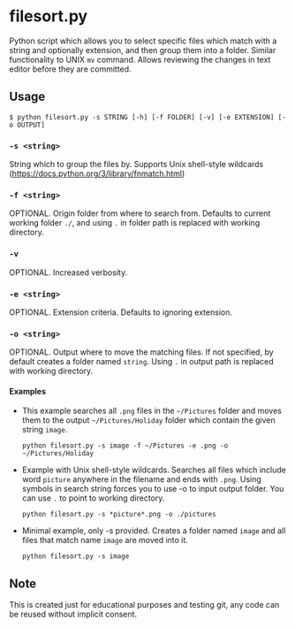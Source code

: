 filesort.py
===========

Python script which allows you to select specific files which match with a string 
and optionally extension, and then group them into a folder. Similar functionality
to UNIX `mv` command. Allows reviewing the changes in text editor before
they are committed.

Usage
-----
    $ python filesort.py -s STRING [-h] [-f FOLDER] [-v] [-e EXTENSION] [-o OUTPUT]

### `-s <string>`

String which to group the files by. Supports Unix shell-style wildcards (https://docs.python.org/3/library/fnmatch.html)

### `-f <string>`

OPTIONAL. Origin folder from where to search from. Defaults to current working folder `./`,
and using `.` in folder path is replaced with working directory.

### `-v`

OPTIONAL. Increased verbosity.

### `-e <string>`

OPTIONAL. Extension criteria. Defaults to ignoring extension.

### `-o <string>`

OPTIONAL. Output where to move the matching files. If not specified, by default creates a
folder named `string`. Using `.` in output path is replaced with working directory.

#### Examples

+   This example searches all `.png` files in the `~/Pictures` folder and moves them
    to the output `~/Pictures/Holiday` folder which contain the given string `image`.

        python filesort.py -s image -f ~/Pictures -e .png -o ~/Pictures/Holiday

+   Example with Unix shell-style wildcards. Searches all files which include word
    `picture` anywhere in the filename and ends with `.png`. Using symbols in search
    string forces you to use -o to input output folder. You can use `.` to point to
    working directory.

        python filesort.py -s *picture*.png -o ./pictures

+   Minimal example, only -s provided. Creates a folder named `image` and all files that
    match name `image` are moved into it.

        python filesort.py -s image

Note
----
This is created just for educational purposes and testing git, any code can be reused
without implicit consent.